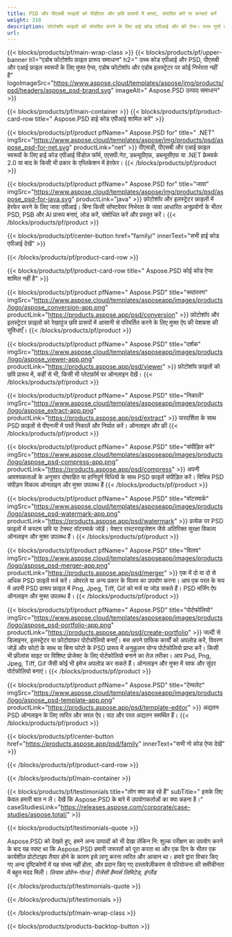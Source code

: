 ```yaml
---
title: PSD और पीएसबी फाइलों को पीडीएफ और छवि प्रारूपों में बनाएं, संपादित करें या कनवर्ट करें
weight: 310
description: फोटोशॉप फाइलों को संपादित करने के लिए हाई कोड एपीआई और फ्री ऐप्स। परत गुणों को अद्यतन करने की क्षमता, वॉटरमार्क रोटेट स्केल फ्लिप क्रॉप डिथरिंग रैस्टर रूपांतरण जोड़ें।
url: 
---
```


{{< blocks/products/pf/main-wrap-class >}}
{{< blocks/products/pf/upper-banner h1="एडोब फोटोशॉप फ़ाइल प्रारूप समाधान" h2=" उच्च कोड एपीआई और PSD, पीएसबी और एआई फ़ाइल स्वरूपों के लिए मुफ्त ऐप्स, एडोब फोटोशॉप और एडोब इलस्ट्रेटर पर कोई निर्भरता नहीं है" logoImageSrc="https://www.aspose.cloud/templates/aspose/img/products/psd/headers/aspose_psd-brand.svg" imageAlt=" Aspose.PSD उत्पाद समाधान" >}}

{{< blocks/products/pf/main-container >}}
{{< blocks/products/pf/product-card-row title=" Aspose.PSD हाई कोड एपीआई शामिल करें" >}}

{{< blocks/products/pf/product pfName=" Aspose.PSD for" title=" .NET" imgSrc="https://www.aspose.cloud/templates/aspose/img/products/psd/aspose_psd-for-net.svg" productLink="net" >}}
पीएसडी, पीएसबी और एआई फ़ाइल स्वरूपों के लिए हाई कोड एपीआई विंडोज़ फॉर्म, एएसपी.नेट, डब्ल्यूपीएफ, डब्ल्यूसीएफ या .NET फ्रेमवर्क 2.0 या बाद के किसी भी प्रकार के एप्लिकेशन में हेरफेर।
{{< /blocks/products/pf/product >}}

{{< blocks/products/pf/product pfName=" Aspose.PSD for" title="जावा" imgSrc="https://www.aspose.cloud/templates/aspose/img/products/psd/aspose_psd-for-java.svg" productLink="java" >}}
फ़ोटोशॉप और इलस्ट्रेटर फ़ाइलों में हेरफेर करने के लिए जावा एपीआई। बिना किसी सॉफ्टवेयर निर्भरता के जावा आधारित अनुप्रयोगों के भीतर PSD, PSB और AI प्रारूप बनाएं, लोड करें, संशोधित करें और प्रस्तुत करें।
{{< /blocks/products/pf/product >}}

{{< blocks/products/pf/center-button href="family/" innerText="सभी हाई कोड एपीआई देखें" >}}

{{< /blocks/products/pf/product-card-row >}}

{{< blocks/products/pf/product-card-row title=" Aspose.PSD कोई कोड ऐप्स शामिल नहीं है" >}}

{{< blocks/products/pf/product pfName=" Aspose.PSD" title="रूपांतरण" imgSrc="https://www.aspose.cloud/templates/asposeapp/images/products/logo/aspose_conversion-app.png" productLink="https://products.aspose.app/psd/conversion" >}}
फ़ोटोशॉप और इलस्ट्रेटर फ़ाइलों को रेखापुंज छवि प्रारूपों में आसानी से परिवर्तित करने के लिए मुफ्त ऐप की पेशकश की सुविधाएँ।
{{< /blocks/products/pf/product >}}

{{< blocks/products/pf/product pfName=" Aspose.PSD" title="दर्शक" imgSrc="https://www.aspose.cloud/templates/asposeapp/images/products/logo/aspose_viewer-app.png" productLink="https://products.aspose.app/psd/viewer" >}}
फ़ोटोशॉप फ़ाइलों को छवि प्रारूप में, कहीं से भी, किसी भी प्लेटफ़ॉर्म पर ऑनलाइन देखें।
{{< /blocks/products/pf/product >}}

{{< blocks/products/pf/product pfName=" Aspose.PSD" title="निकालें" imgSrc="https://www.aspose.cloud/templates/asposeapp/images/products/logo/aspose_extract-app.png" productLink="https://products.aspose.app/psd/extract" >}}
पारदर्शिता के साथ PSD फ़ाइलों से पीएनजी में परतें निकालें और निर्यात करें। ऑनलाइन और फ्री
{{< /blocks/products/pf/product >}}

{{< blocks/products/pf/product pfName=" Aspose.PSD" title="संपीड़ित करें" imgSrc="https://www.aspose.cloud/templates/asposeapp/images/products/logo/aspose_psd-compress-app.png" productLink="https://products.aspose.app/psd/compress" >}}
अपनी आवश्यकताओं के अनुसार दोषरहित या हानिपूर्ण विधियों के साथ PSD फ़ाइलें संपीड़ित करें। विभिन्न PSD संपीड़न विकल्प ऑनलाइन और मुफ्त उपलब्ध हैं
{{< /blocks/products/pf/product >}}

{{< blocks/products/pf/product pfName=" Aspose.PSD" title="वॉटरमार्क" imgSrc="https://www.aspose.cloud/templates/asposeapp/images/products/logo/aspose_psd-watermark-app.png" productLink="https://products.aspose.app/psd/watermark" >}}
प्रत्येक पर PSD फ़ाइलों में कस्टम छवि या टेक्स्ट वॉटरमार्क जोड़ें। वेक्टर रास्टरराइजेशन जैसे अतिरिक्त सुरक्षा विकल्प ऑनलाइन और मुफ्त उपलब्ध हैं।
{{< /blocks/products/pf/product >}}

{{< blocks/products/pf/product pfName=" Aspose.PSD" title="विलय" imgSrc="https://www.aspose.cloud/templates/asposeapp/images/products/logo/aspose_psd-merger-app.png" productLink="https://products.aspose.app/psd/merger" >}}
एक में दो या दो से अधिक PSD फ़ाइलें मर्ज करें। ओवरले या अन्य प्रकार के विलय का उपयोग करना। आप एक परत के रूप में अपनी PSD प्रारूप फ़ाइल में Png, Jpeg, Tiff, Gif को मर्ज या जोड़ सकते हैं। PSD मर्जिंग ऐप ऑनलाइन और मुफ्त उपलब्ध है।
{{< /blocks/products/pf/product >}}

{{< blocks/products/pf/product pfName=" Aspose.PSD" title="पोर्टफोलियो" imgSrc="https://www.aspose.cloud/templates/asposeapp/images/products/logo/aspose_psd-portfolio-app.png" productLink="https://products.aspose.app/psd/create-portfolio" >}}
जल्दी से डिज़ाइनर, इलस्ट्रेटर या फ़ोटोग्राफ़र पोर्टफोलियो बनाएँ। बस अपने ग्राफिक कार्यों को अपलोड करें, विवरण जोड़ें और फोटो के साथ या बिना फोटो के PSD प्रारूप में अनुकूलन योग्य पोर्टफोलियो प्राप्त करें। किसी भी फ्रीलांस साइट पर विशिष्ट प्रोजेक्ट के लिए पोर्टफोलियो बनाने का तेज़ तरीका। आप Psd, Png, Jpeg, Tiff, Gif जैसी कोई भी इमेज अपलोड कर सकते हैं। ऑनलाइन और मुफ्त में साफ और सुंदर पोर्टफोलियो बनाएं।
{{< /blocks/products/pf/product >}}

{{< blocks/products/pf/product pfName=" Aspose.PSD" title="टेम्पलेट" imgSrc="https://www.aspose.cloud/templates/asposeapp/images/products/logo/aspose_psd-template-app.png" productLink="https://products.aspose.app/psd/template-editor" >}}
अद्यतन PSD ऑनलाइन के लिए त्वरित और सरल ऐप। पाठ और परत अद्यतन समर्थित हैं।
{{< /blocks/products/pf/product >}}

{{< blocks/products/pf/center-button href="https://products.aspose.app/psd/family" innerText="सभी नो कोड ऐप्स देखें" >}}

{{< /blocks/products/pf/product-card-row >}}

{{< /blocks/products/pf/main-container >}}

{{< blocks/products/pf/testimonials title="लोग क्या कह रहे हैं" subTitle=" इसके लिए केवल हमारी बात न लें। देखें कि Aspose.PSD के बारे में उपयोगकर्ताओं का क्या कहना है।" caseStudiesLink="https://releases.aspose.com/corporate/case-studies/aspose.total/" >}}

{{< blocks/products/pf/testimonials-quote >}}
<p class="first">
 Aspose.PSD को देखते हुए, हमने अन्य उत्पादों को भी देखा लेकिन नि: शुल्क परीक्षण का उपयोग करने के बाद यह स्पष्ट था कि Aspose.PSD हमारी जरूरतों को पूरा करता था और एक दिन के भीतर एक कार्यशील प्रोटोटाइप तैयार होने के कारण इसे लागू करना त्वरित और आसान था। हमारे द्वारा विचार किए गए अन्य दृष्टिकोणों में यह संभव नहीं होता, और प्रदान किए गए दस्तावेज़ीकरण से परियोजना की समीचीनता में बहुत मदद मिली।
 <em>
  लियाम डोवेन-गोल्ड | रीजेंसी हैम्पर्स लिमिटेड, इंग्लैंड
 </em>
</p>

{{< /blocks/products/pf/testimonials-quote >}}

{{< /blocks/products/pf/testimonials >}}

{{< /blocks/products/pf/main-wrap-class >}}

{{< blocks/products/products-backtop-button >}}
